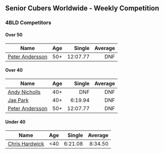 ## Senior Cubers Worldwide - Weekly Competition
### 4BLD Competitors

#### Over 50

| Name | Age | Single | Average |
| -- | :--: | --: | --: |
| [Peter Andersson](../persons/peter_andersson.md) | 50+ | 12:07.77 | DNF |

#### Over 40

| Name | Age | Single | Average |
| -- | :--: | --: | --: |
| [Andy Nicholls](../persons/andy_nicholls.md) | 40+ | DNF | DNF |
| [Jae Park](../persons/jae_park.md) | 40+ | 6:19.94 | DNF |
| [Peter Andersson](../persons/peter_andersson.md) | 50+ | 12:07.77 | DNF |

#### Under 40

| Name | Age | Single | Average |
| -- | :--: | --: | --: |
| [Chris Hardwick](../persons/chris_hardwick.md) | <40 | 6:21.08 | 8:34.50 |


<!-- Global site tag (gtag.js) - Google Analytics -->
<script async src="https://www.googletagmanager.com/gtag/js?id=UA-86348435-3"></script>
<script>window.dataLayer = window.dataLayer || []; function gtag() {dataLayer.push(arguments);} gtag('js', new Date()); gtag('config', 'UA-86348435-3');</script>
